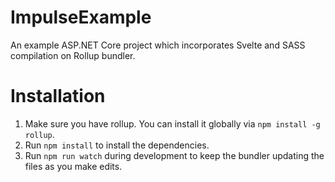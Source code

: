 # ImpulseExample
An example ASP.NET Core project which incorporates Svelte and SASS compilation on Rollup bundler.

# Installation
1. Make sure you have rollup. You can install it globally via `npm install -g rollup`.
1. Run `npm install` to install the dependencies.
1. Run `npm run watch` during development to keep the bundler updating the files as you make edits.
